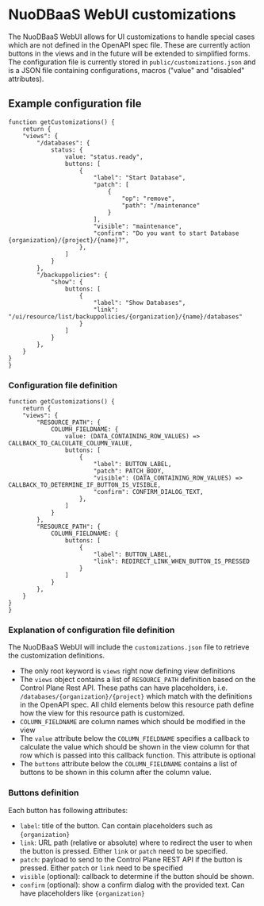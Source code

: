 # NuoDBaaS WebUI customizations

The NuoDBaaS WebUI allows for UI customizations to handle special cases which are not defined in the OpenAPI spec file. These are currently action buttons in the views and in the future will be extended to simplified forms.
The configuration file is currently stored in `public/customizations.json` and is a JSON file containing configurations, macros ("value" and "disabled" attributes).

## Example configuration file

```
function getCustomizations() {
    return {
    "views": {
        "/databases": {
            status: {
                value: "status.ready",
                buttons: [
                    {
                        "label": "Start Database",
                        "patch": [
                            {
                                "op": "remove",
                                "path": "/maintenance"
                            }
                        ],
                        "visible": "maintenance",
                        "confirm": "Do you want to start Database {organization}/{project}/{name}?",
                    },
                ]
            }
        },
        "/backuppolicies": {
            "show": {
                buttons: [
                    {
                        "label": "Show Databases",
                        "link": "/ui/resource/list/backuppolicies/{organization}/{name}/databases"
                    }
                ]
            }
        },
    }
}
}
```

### Configuration file definition

```
function getCustomizations() {
    return {
    "views": {
        "RESOURCE_PATH": {
            COLUMH_FIELDNAME: {
                value: (DATA_CONTAINING_ROW_VALUES) => CALLBACK_TO_CALCULATE_COLUMN_VALUE,
                buttons: [
                    {
                        "label": BUTTON_LABEL,
                        "patch": PATCH_BODY,
                        "visible": (DATA_CONTAINING_ROW_VALUES) => CALLBACK_TO_DETERMINE_IF_BUTTON_IS_VISIBLE,
                        "confirm": CONFIRM_DIALOG_TEXT,
                    },
                ]
            }
        },
        "RESOURCE_PATH": {
            COLUMN_FIELDNAME: {
                buttons: [
                    {
                        "label": BUTTON_LABEL,
                        "link": REDIRECT_LINK_WHEN_BUTTON_IS_PRESSED
                    }
                ]
            }
        },
    }
}
}
```

### Explanation of configuration file definition

The NuoDBaaS WebUI will include the `customizations.json` file to retrieve the customization definitions.

- The only root keyword is `views` right now defining view definitions
- The `views` object contains a list of `RESOURCE_PATH` definition based on the Control Plane Rest API. These paths can have placeholders, i.e. `/databases/{organization}/{project}` which match with the definitions in the OpenAPI spec. All child elements below this resource path define how the view for this resource path is customized.
- `COLUMN_FIELDNAME` are column names which should be modified in the view
- The `value` attribute below the `COLUMN_FIELDNAME` specifies a callback to calculate the value which should be shown in the view column for that row which is passed into this callback function. This attribute is optional
- The `buttons` attribute below the `COLUMN_FIELDNAME` contains a list of buttons to be shown in this column after the column value.

### Buttons definition

Each button has following attributes:

- `label`: title of the button. Can contain placeholders such as `{organization}`
- `link`: URL path (relative or absolute) where to redirect the user to when the button is pressed. Either `link` or `patch` need to be specified.
- `patch`: payload to send to the Control Plane REST API if the button is pressed. Either `patch` or `link` need to be specified
- `visible` (optional): callback to determine if the button should be shown.
- `confirm` (optional): show a confirm dialog with the provided text. Can have placeholders like `{organization}`

